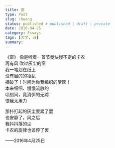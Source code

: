 ```yaml
---
title: 窗
type: Post
slug: chuang
status: published # published | draft | private
date: 2016-04-25
category: Essays
tags: [大学, 诗]
summary:
---
```


《窗》
像是听着一首节奏快慢不定的卡农</br>
再有风 吹过灰尘的窗</br>
我一笔划在纸上</br>
没有目的的凌乱</br>
捅破了！时间为你我编织的箩筐！</br>
本来细细、慢慢流散的</br>
顷刻间，竟消弭的无踪</br>
恨我太用力</br>

那扑打起的灰尘耍累了罢</br>
也安静了，风之后</br>
我抖抖落的尘</br>
卡农的旋律也该停了罢</br>

——2016年4月25日